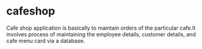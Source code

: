 # cafeshop
Cafe shop application is basically to maintain orders of the particular cafe.It involves process of maintaining the employee details, customer details, and cafe menu card via a database.
